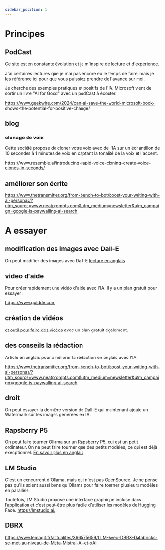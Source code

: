 ```yaml
---
sidebar_position: 1
---
```


# Principes

## PodCast

Ce site est en constante évolution et je m'inspire de lecture et d'expérience.

J'ai certaines lectures que je n'ai pas encore eu le temps de faire, mais je les
référence ici pour que vous puissiez  prendre de l'avance sur moi.

Je cherche des exemples pratiques et positifs de l'IA. Microsoft vient de sortir un livre
"AI for Good" avec un podCast à écouter.

https://www.geekwire.com/2024/can-ai-save-the-world-microsoft-book-shows-the-potential-for-positive-change/

## blog

### clonage de voix

Cette société propose de cloner votre voix avec de l'IA sur un échantillon de 10 secondes à 1 minutes de voix en captant la tonalité de la voix et l'accent.

https://www.resemble.ai/introducing-rapid-voice-cloning-create-voice-clones-in-seconds/

## améliorer son écrite

https://www.thetransmitter.org/from-bench-to-bot/boost-your-writing-with-ai-personas/?utm_source=www.neatprompts.com&utm_medium=newsletter&utm_campaign=google-is-paywalling-ai-search


# A essayer

## modification des images avec Dall-E

On peut modifier des images avec Dall-E [lecture en anglais](https://www.theverge.com/2024/4/3/24120181/openai-dall-e-chat-gpt-image-edit)


## video d'aide

Pour créer rapidement une vidéo d'aide avec l'IA. Il y a un plan gratuit pour essayer :

https://www.guidde.com

## création de vidéos

[et outil pour faire des vidéos](http://visla.us/) avec un plan gratuit également.

## des conseils la rédaction

Article en anglais pour améliorer la rédaction en anglais avec l'IA

https://www.thetransmitter.org/from-bench-to-bot/boost-your-writing-with-ai-personas/?utm_source=www.neatprompts.com&utm_medium=newsletter&utm_campaign=google-is-paywalling-ai-search

## droit

On peut essayer la dernière version de Dall-E qui maintenant ajoute un Watermark sur les images générées en IA.

## Rapsberry P5

On peut faire tourner Ollama sur un Rapsberry P5, qui est un petit ordinateur. On ne peut faire tourner que des petits modèles, ce qui est déjà execptionnel.
[En savoir plus en anglais](https://k33g.hashnode.dev/connect-your-llm-to-the-world-with-the-ollama-functions)

## LM Studio

C'est un concurrent d'Ollama, mais qui n'est pas OpenSource. Je ne pense pas qu'ils soient aussi bons qu'Ollama pour faire tourner plusieurs modèles en parallèle.

Toutefois, LM Studio propose une interface graphique incluse dans l’application et c’est peut-être plus facile d’utiliser les modèles de Hugging Face.
https://lmstudio.ai/

## DBRX

https://www.lemagit.fr/actualites/366575659/LLM-Avec-DBRX-Databricks-se-met-au-niveau-de-Meta-Mistral-AI-et-xAI

